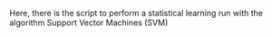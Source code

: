 
Here, there is the script to perform a statistical learning run with the algorithm Support Vector Machines (SVM)
